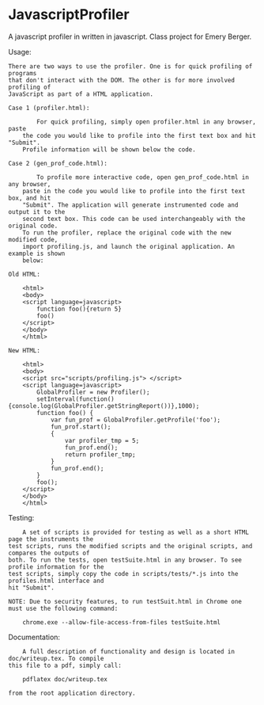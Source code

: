 JavascriptProfiler
==================

A javascript profiler in written in javascript. Class project for Emery Berger.

Usage:

	There are two ways to use the profiler. One is for quick profiling of programs
	that don't interact with the DOM. The other is for more involved profiling of 
	JavaScript as part of a HTML application.

	Case 1 (profiler.html):
		
			For quick profiling, simply open profiler.html in any browser, paste 
		the code you would like to profile into the first text box and hit "Submit". 
		Profile information will be shown below the code.

	Case 2 (gen_prof_code.html):
		
			To profile more interactive code, open gen_prof_code.html in any browser, 
		paste in the code you would like to profile into the first text box, and hit 
		"Submit". The application will generate instrumented code and output it to the 
		second text box. This code can be used interchangeably with the original code. 
		To run the profiler, replace the original code with the new modified code, 
		import profiling.js, and launch the original application. An example is shown 
		below:

	Old HTML:

		<html>
		<body>
		<script language=javascript>
			function foo(){return 5}
			foo()
		</script>
		</body>
		</html>

	New HTML:

		<html>
		<body>
		<script src="scripts/profiling.js"> </script>
		<script language=javascript>
			GlobalProfiler = new Profiler();
			setInterval(function(){console.log(GlobalProfiler.getStringReport())},1000);
			function foo() {
				var fun_prof = GlobalProfiler.getProfile('foo');
				fun_prof.start();
				{
					var profiler_tmp = 5;
					fun_prof.end();
					return profiler_tmp;
				}
				fun_prof.end();
			}
			foo();
		</script>
		</body>
		</html>
		
Testing:
		
		A set of scripts is provided for testing as well as a short HTML page the instruments the 
	test scripts, runs the modified scripts and the original scripts, and compares the outputs of 
	both. To run the tests, open testSuite.html in any browser. To see profile information for the 
	test scripts, simply copy the code in scripts/tests/*.js into the profiles.html interface and 
	hit "Submit".
	
	NOTE: Due to security features, to run testSuit.html in Chrome one must use the following command:
	
		chrome.exe --allow-file-access-from-files testSuite.html
		
Documentation:

		A full description of functionality and design is located in doc/writeup.tex. To compile 
	this file to a pdf, simply call:
		
		pdflatex doc/writeup.tex
	
	from the root application directory.
	
